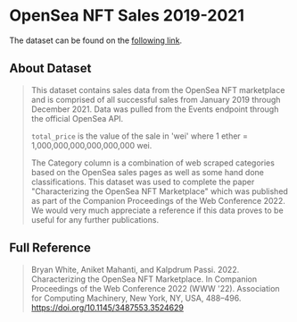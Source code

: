 # OpenSea NFT Sales 2019-2021

The dataset can be found on the [following link](https://www.kaggle.com/datasets/bryanw26/opensea-nft-sales-2019-2021).

## About Dataset

> This dataset contains sales data from the OpenSea NFT marketplace and is comprised of all successful sales from January 2019 through December 2021. Data was pulled from the Events endpoint through the official OpenSea API.
> 
> `total_price` is the value of the sale in 'wei' where 1 ether = 1,000,000,000,000,000,000 wei.
> 
> The Category column is a combination of web scraped categories based on the OpenSea sales pages as well as some hand done classifications. This dataset was used to complete the paper "Characterizing the OpenSea NFT Marketplace" which was published as part of the Companion Proceedings of the Web Conference 2022.
We would very much appreciate a reference if this data proves to be useful for any further publications.

## Full Reference

> Bryan White, Aniket Mahanti, and Kalpdrum Passi. 2022. Characterizing the OpenSea NFT Marketplace. In Companion Proceedings of the Web Conference 2022 (WWW '22). Association for Computing Machinery, New York, NY, USA, 488–496. https://doi.org/10.1145/3487553.3524629

